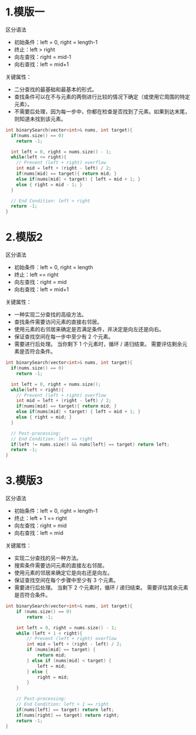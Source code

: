 # 1.模版一
区分语法

- 初始条件：left = 0, right = length-1   
- 终止：left > right   
- 向左查找：right = mid-1   
- 向右查找：left = mid+1   

关键属性：   
- 二分查找的最基础和最基本的形式。   
- 查找条件可以在不与元素的两侧进行比较的情况下确定（或使用它周围的特定元素）。   
- 不需要后处理，因为每一步中，你都在检查是否找到了元素。如果到达末尾，则知道未找到该元素。


```C
int binarySearch(vector<int>& nums, int target){
  if(nums.size() == 0)
    return -1;

  int left = 0, right = nums.size() - 1;
  while(left <= right){
    // Prevent (left + right) overflow
    int mid = left + (right - left) / 2;
    if(nums[mid] == target){ return mid; }
    else if(nums[mid] < target) { left = mid + 1; }
    else { right = mid - 1; }
  }

  // End Condition: left > right
  return -1;
}
```

# 2.模版2
区分语法   
- 初始条件：left = 0, right = length   
- 终止：left == right   
- 向左查找：right = mid   
- 向右查找：left = mid+1   

关键属性：   
- 一种实现二分查找的高级方法。  
- 查找条件需要访问元素的直接右邻居。  
- 使用元素的右邻居来确定是否满足条件，并决定是向左还是向右。  
- 保证查找空间在每一步中至少有 2 个元素。  
- 需要进行后处理。 当你剩下 1 个元素时，循环 / 递归结束。 需要评估剩余元素是否符合条件。   

```C
int binarySearch(vector<int>& nums, int target){
  if(nums.size() == 0)
    return -1;

  int left = 0, right = nums.size();
  while(left < right){
    // Prevent (left + right) overflow
    int mid = left + (right - left) / 2;
    if(nums[mid] == target){ return mid; }
    else if(nums[mid] < target) { left = mid + 1; }
    else { right = mid; }
  }

  // Post-processing:
  // End Condition: left == right
  if(left != nums.size() && nums[left] == target) return left;
  return -1;
}
```

# 3.模版3
区分语法   
- 初始条件：left = 0, right = length-1  
- 终止：left + 1 == right  
- 向左查找：right = mid  
- 向右查找：left = mid  

关键属性：   
- 实现二分查找的另一种方法。  
- 搜索条件需要访问元素的直接左右邻居。  
- 使用元素的邻居来确定它是向右还是向左。  
- 保证查找空间在每个步骤中至少有 3 个元素。  
- 需要进行后处理。 当剩下 2 个元素时，循环 / 递归结束。 需要评估其余元素是否符合条件。  
   

```C
int binarySearch(vector<int>& nums, int target){
    if (nums.size() == 0)
        return -1;

    int left = 0, right = nums.size() - 1;
    while (left + 1 < right){
        // Prevent (left + right) overflow
        int mid = left + (right - left) / 2;
        if (nums[mid] == target) {
            return mid;
        } else if (nums[mid] < target) {
            left = mid;
        } else {
            right = mid;
        }
    }

    // Post-processing:
    // End Condition: left + 1 == right
    if(nums[left] == target) return left;
    if(nums[right] == target) return right;
    return -1;
}
```
